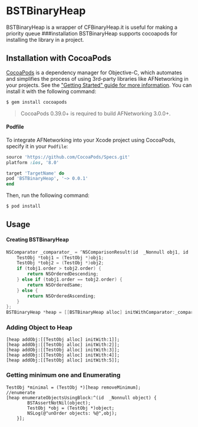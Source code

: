 # BSTBinaryHeap
BSTBinaryHeap is a wrapper of CFBinaryHeap.it is useful for making a priority queue
###installation
BSTBinaryHeap supports cocoapods for installing the library in a project.
## Installation with CocoaPods

[CocoaPods](http://cocoapods.org) is a dependency manager for Objective-C, which automates and simplifies the process of using 3rd-party libraries like AFNetworking in your projects. See the ["Getting Started" guide for more information](https://github.com/AFNetworking/AFNetworking/wiki/Getting-Started-with-AFNetworking). You can install it with the following command:

```bash
$ gem install cocoapods
```

> CocoaPods 0.39.0+ is required to build AFNetworking 3.0.0+.

#### Podfile

To integrate AFNetworking into your Xcode project using CocoaPods, specify it in your `Podfile`:

```ruby
source 'https://github.com/CocoaPods/Specs.git'
platform :ios, '8.0'

target 'TargetName' do
pod 'BSTBinaryHeap', '~> 0.0.1'
end
```
Then, run the following command:

```bash
$ pod install
```
## Usage
#### Creating BSTBinaryHeap
```objective-c
NSComparator _comparator_ = ^NSComparisonResult(id  _Nonnull obj1, id  _Nonnull obj2) {
    TestObj *tobj1 = (TestObj *)obj1;
    TestObj *tobj2 = (TestObj *)obj2;
    if (tobj1.order > tobj2.order) {
        return NSOrderedDescending;
    } else if (tobj1.order == tobj2.order) {
        return NSOrderedSame;
    } else {
        return NSOrderedAscending;
    }
};
BSTBinaryHeap *heap = [[BSTBinaryHeap alloc] initWithComparator:_comparator_ andCapacity:10];
```
### Adding Object to Heap
```
[heap addObj:[[TestObj alloc] initWith:1]];
[heap addObj:[[TestObj alloc] initWith:2]];
[heap addObj:[[TestObj alloc] initWith:3]];
[heap addObj:[[TestObj alloc] initWith:4]];
[heap addObj:[[TestObj alloc] initWith:5]];
```
### Getting minimum one and Enumerating
```
TestObj *minimal = (TestObj *)[heap removeMinimum];
//enumerate
[heap enumerateObjectsUsingBlock:^(id  _Nonnull object) {
        BSTAssertNotNil(object);
        TestObj *obj = (TestObj *)object;
        NSLog(@"unOrder objects: %@",obj);
    }];
```
